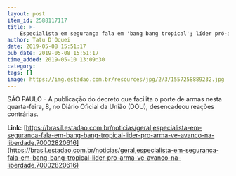 ```yaml
---
layout: post
item_id: 2588117117
title: >-
    Especialista em segurança fala em 'bang bang tropical'; líder pró-arma vê avanço na liberdade
author: Tatu D'Oquei
date: 2019-05-08 15:51:17
pub_date: 2019-05-08 15:51:17
time_added: 2019-05-10 13:09:30
category: 
tags: []
image: https://img.estadao.com.br/resources/jpg/2/3/1557258889232.jpg
---
```


SÃO PAULO - A publicação do decreto que facilita o porte de armas nesta quarta-feira, 8, no Diário Oficial da União (DOU), desencadeou reações contrárias.

**Link:** [https://brasil.estadao.com.br/noticias/geral,especialista-em-seguranca-fala-em-bang-bang-tropical-lider-pro-arma-ve-avanco-na-liberdade,70002820616](https://brasil.estadao.com.br/noticias/geral,especialista-em-seguranca-fala-em-bang-bang-tropical-lider-pro-arma-ve-avanco-na-liberdade,70002820616)

